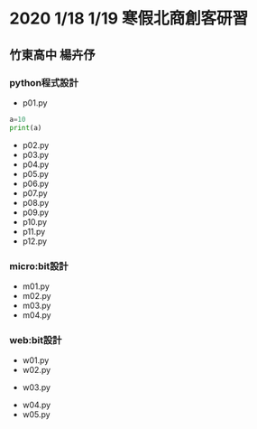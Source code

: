 # 2020 1/18 1/19 寒假北商創客研習
## 竹東高中 楊卉伃

### python程式設計
- p01.py
```python
a=10
print(a)
```
- p02.py
- p03.py
- p04.py
- p05.py
- p06.py
- p07.py
- p08.py
- p09.py
- p10.py
- p11.py
- p12.py
### micro:bit設計
- m01.py
- m02.py
- m03.py
- m04.py
### web:bit設計 
- w01.py
- w02.py
* w03.py
- w04.py
- w05.py
